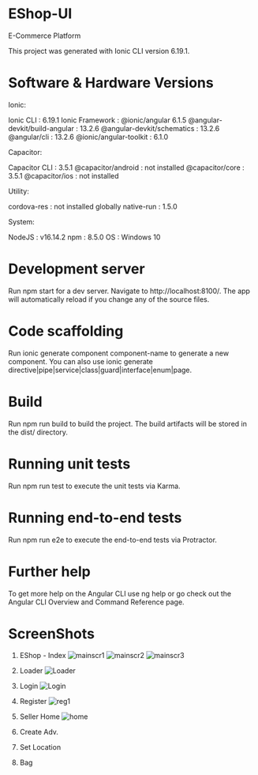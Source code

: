 # EShop-UI
E-Commerce Platform

This project was generated with Ionic CLI version 6.19.1.

# Software & Hardware Versions
Ionic:

   Ionic CLI                     : 6.19.1
   Ionic Framework               : @ionic/angular 6.1.5
   @angular-devkit/build-angular : 13.2.6
   @angular-devkit/schematics    : 13.2.6
   @angular/cli                  : 13.2.6
   @ionic/angular-toolkit        : 6.1.0

Capacitor:

   Capacitor CLI      : 3.5.1
   @capacitor/android : not installed
   @capacitor/core    : 3.5.1
   @capacitor/ios     : not installed

Utility:

   cordova-res : not installed globally
   native-run  : 1.5.0

System:

   NodeJS : v16.14.2
   npm    : 8.5.0
   OS     : Windows 10

# Development server
Run npm start for a dev server. Navigate to http://localhost:8100/. The app will automatically reload if you change any of the source files.

# Code scaffolding
Run ionic generate component component-name to generate a new component. You can also use ionic generate directive|pipe|service|class|guard|interface|enum|page.

# Build
Run npm run build to build the project. The build artifacts will be stored in the dist/ directory.

# Running unit tests
Run npm run test to execute the unit tests via Karma.

# Running end-to-end tests
Run npm run e2e to execute the end-to-end tests via Protractor.

# Further help
To get more help on the Angular CLI use ng help or go check out the Angular CLI Overview and Command Reference page.

# ScreenShots

1. EShop - Index
![mainscr1](https://user-images.githubusercontent.com/103927083/178107832-19d2685a-fe7c-4897-bfef-c423aa46fa34.PNG)
![mainscr2](https://user-images.githubusercontent.com/103927083/178107853-28b7da54-a23a-41e9-9034-fd51100148bf.PNG)
![mainscr3](https://user-images.githubusercontent.com/103927083/178107855-637924e9-dcec-426c-b79d-a4228470b4b7.PNG)

2. Loader
![Loader](https://user-images.githubusercontent.com/103927083/178107884-2ab9ec8f-bdc2-4ac3-8571-8ab523ead5ff.PNG)

3. Login
![Login](https://user-images.githubusercontent.com/103927083/178107911-426f018d-82dc-4567-8969-d18e074a520b.PNG)

4. Register
![reg1](https://user-images.githubusercontent.com/103927083/178107941-100dec0b-507d-4c11-b083-dcf348298bba.PNG)

5. Seller Home
![home](https://user-images.githubusercontent.com/103927083/178107988-81163390-9652-4ba7-903a-241ee2db828b.PNG)

8. Create Adv. 
9. Set Location
10. Bag
